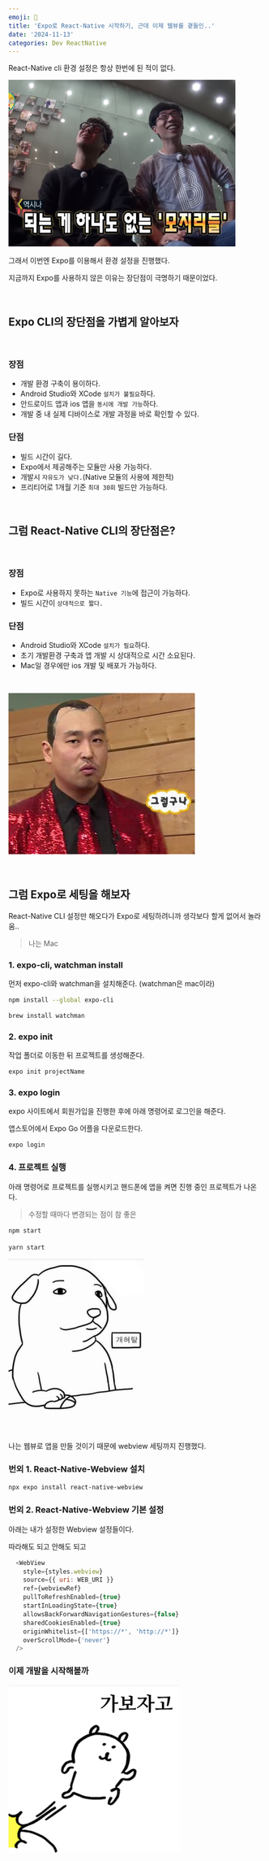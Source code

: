 ```yaml
---
emoji: 🍝
title: 'Expo로 React-Native 시작하기, 근데 이제 웹뷰를 곁들인..'
date: '2024-11-13'
categories: Dev ReactNative
---
```


React-Native cli 환경 설정은 항상 한번에 된 적이 없다.

![](1.png)

그래서 이번엔 Expo를 이용해서 환경 설정을 진행했다.

지금까지 Expo를 사용하지 않은 이유는 장단점이 극명하기 때문이었다.

<br/>

## Expo CLI의 장단점을 가볍게 알아보자

<br/>

### 장점
- 개발 환경 구축이 용이하다.
- Android Studio와 XCode `설치가 불필요`하다.
- 안드로이드 앱과 ios 앱을 `동시에 개발 가능`하다.
- 개발 중 내 실제 디바이스로 개발 과정을 바로 확인할 수 있다.

### 단점
- 빌드 시간이 길다.
- Expo에서 제공해주는 모듈만 사용 가능하다.
- 개발시 `자유도가 낮다.`(Native 모듈의 사용에 제한적)
- 프리티어로 1개월 기준 `최대 30회` 빌드만 가능하다.

<br/>

## 그럼 React-Native CLI의 장단점은?

<br/>

### 장점
- Expo로 사용하지 못하는 `Native 기능`에 접근이 가능하다.
- 빌드 시간이 `상대적으로 짧다.`

### 단점
- Android Studio와 XCode `설치가 필요`하다.
- 초기 개발환경 구축과 앱 개발 시 상대적으로 시간 소요된다.
- Mac일 경우에만 ios 개발 및 배포가 가능하다.

<br/>

![](2.png)

<br/>

## 그럼 Expo로 세팅을 해보자

React-Native CLI 설정만 해오다가 Expo로 세팅하려니까 생각보다 할게 없어서 놀라움..

> 나는 Mac

### 1. expo-cli, watchman install

먼저 expo-cli와 watchman을 설치해준다. (watchman은 mac이라)

```bash
npm install --global expo-cli
```
```bash
brew install watchman
```

### 2. expo init

작업 폴더로 이동한 뒤 프로젝트를 생성해준다.

```bash
expo init projectName
```

### 3. expo login

expo 사이트에서 회원가입을 진행한 후에 아래 명령어로 로그인을 해준다.

앱스토어에서 Expo Go 어플을 다운로드한다.

```bash
expo login
```

### 4. 프로젝트 실행

아래 명령어로 프로젝트를 실행시키고 핸드폰에 앱을 켜면 진행 중인 프로젝트가 나온다.

> 수정할 때마다 변경되는 점이 참 좋은

```bash
npm start

yarn start
```

![](3.png)

<br />

나는 웹뷰로 앱을 만들 것이기 때문에 webview 세팅까지 진행했다. 

### 번외 1. React-Native-Webview 설치

```bash
npx expo install react-native-webview
```

### 번외 2. React-Native-Webview 기본 설정

아래는 내가 설정한 Webview 설정들이다. 

따라해도 되고 안해도 되고

```js
  <WebView
    style={styles.webview}
    source={{ uri: WEB_URI }}
    ref={webviewRef}
    pullToRefreshEnabled={true}
    startInLoadingState={true}
    allowsBackForwardNavigationGestures={false}
    sharedCookiesEnabled={true}
    originWhitelist={['https://*', 'http://*']}
    overScrollMode={'never'}
  />
```

### 이제 개발을 시작해볼까

![](4.png)

```toc
```
